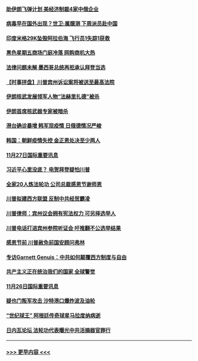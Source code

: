 #### [助伊朗飞弹计划 美经济制裁4家中俄企业](../pages/prog202/a102997281.md?t=11281402) 
#### [病毒早在国外出现？世卫:属臆测 下周派员赴中国](../pages/prog202/a102997224.md?t=11281402) 
#### [印度米格29K坠毁阿拉伯海 飞行员1失踪1获救](../pages/prog202/a102997209.md?t=11281402) 
#### [黑色星期五商场门庭冷落 网购商机大热](../pages/prog202/a102997036.md?t=11281402) 
#### [法律问题未解 墨西哥总统再拒承认拜登当选](../pages/prog202/a102997007.md?t=11281402) 
#### [【时事拼盘】川普宾州诉讼案将被送至最高法院](../pages/prog202/a102997075.md?t=11281402) 
#### [伊朗核武发展领军人物“法赫里扎德”被杀](../pages/prog202/a102997070.md?t=11281402) 
#### [伊朗首席核武器专家被暗杀](../pages/prog202/a102996965.md?t=11281402) 
#### [港台确诊暴增 韩军现疫情 日俄德情况严峻](../pages/prog202/a102996922.md?t=11281402) 
#### [韩国：朝鲜疫情失控 金正恩处决至少两人](../pages/prog202/a102996909.md?t=11281402) 
#### [11月27日国际重要讯息](../pages/prog202/a102996682.md?t=11281402) 
#### [习近平心里没底？ 电贺拜登疑怕川普](../pages/prog202/a102996491.md?t=11281402) 
#### [全家20人炼法轮功 公司总裁感恩节谢师恩](../pages/prog202/a102996387.md?t=11281402) 
#### [川普拟建西方联盟 反制中共经贸霸凌](../pages/prog202/a102996194.md?t=11281402) 
#### [川普律师：宾州议会拥有宪法权力 可另择选举人](../pages/prog202/a102996113.md?t=11281402) 
#### [川普电话打进宾州参院听证会 吁推翻不公选举结果](../pages/prog202/a102995558.md?t=11281402) 
#### [感恩节前 川普赦免前国安顾问弗林](../pages/prog202/a102996116.md?t=11281402) 
#### [专访Garnett Genuis：中共如何颠覆西方制度与自由](../pages/prog202/a102996077.md?t=11281402) 
#### [共产主义正在统治我们的国家 全球警觉](../pages/prog202/a102995914.md?t=11281402) 
#### [11月26日国际重要讯息](../pages/prog202/a102995908.md?t=11281402) 
#### [疑也门叛军攻击 沙特港口爆炸波及油轮](../pages/prog202/a102995793.md?t=11281402) 
#### [“世纪球王” 阿根廷传奇球星马拉度纳病逝](../pages/prog202/a102995757.md?t=11281402) 
#### [日内瓦论坛 法轮功代表曝光中共活摘器官罪行](../pages/prog202/a102995703.md?t=11281402) 

----
#### [ >>> 更早内容 <<< ](../indexes/prog202-earlier.md)
